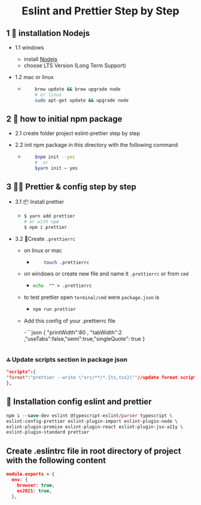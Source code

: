
<div align="center">

<h1> Eslint and Prettier Step by Step </h1>
</div>

## 1  🎨 installation Nodejs

   - 1.1 windows
        - install <a href="https://nodejs.org/en" />Nodejs</a>
        - choose LTS Version (Long Term Support)
    
 - 1.2 mac or linux

    -  ```bash
           brew update && brew upgrade node
           # or linux
           sudo apt-get update && upgrade node
        ```

## 2  🎇 how to initial npm package
  - 2.1  create folder project eslint-prettier step by step

   - 2.2  init npm package in this directory with the following command
     
       - ```bash
             $npm init --yes
             #  or 
             $yarn init — yes
         ```

## 3 🐱‍🚀 Prettier & config step by step

  - 3.1 📦 Install prettier

     - ```bash
       $ yarn add prettier
       # or with npm
       $ npm i prettier
       ```

 - 3.2 🌴Create `.prettierrc`
   - on linux or mac
     - ```bash
           touch .prettierrc
       ```
   - on windows or create new file and name it `.prettierrc` or from `cmd`
   
      - ```cmd
        echo  "" > .prettierrc
        ```
   - to test prettier open `terminal/cmd` were `package.json` is
   
      - ```cmd
        npm run prettier
        ```

   - Add this config of your .prettierrc file
   
     -```json
         {
         "printWidth":80 ,
         "tabWidth":2 ,"useTabs":false,"semi":true,"singleQuote": true
         }
     ```

### 🔝 Update scripts section in package json

```json
"scripts":{
"format":"prettier --write \"src/**/*.{ts,tsx}\""//update format script
},
```

## 🎂 Installation config eslint and prettier

```ps
npm i --save-dev eslint @typescript-eslint/parser typescript \
eslint-config-prettier eslint-plugin-import eslint-plugin-node \
eslint-plugin-promise eslint-plugin-react eslint-plugin-jsx-a11y \
eslint-plugin-standard prettier
```

## Create .eslintrc file in root directory of project with the following content

```json
module.exports = {
  env: {
    browser: true,
    es2021: true,
  },

```
